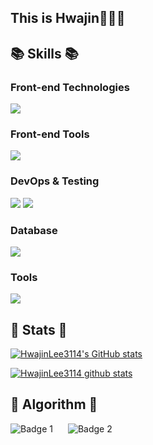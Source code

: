 ## This is Hwajin👩🏻‍💻

<h2>📚 Skills 📚</h2>

<div>
  <h3>Front-end Technologies</h3>
  <img src="https://skillicons.dev/icons?i=html,css,js,jquery,react,ts,tailwind,styledcomponents,nextjs&theme=light" />
  
  <h3>Front-end Tools</h3>
  <img src="https://skillicons.dev/icons?i=vite&theme=light" />
</div>

<div>
  <h3>DevOps & Testing</h3>
  <img src="https://skillicons.dev/icons?i=vercel,netlify&theme=light" />
  <img src="https://skillicons.dev/icons?i=jest&theme=light" />
</div>
  
<!--   <div>
  <h3>Back-end</h3>
  <img src="https://skillicons.dev/icons?i=java,spring&theme=light" />
</div> -->

<div>
  <h3>Database</h3>
  <img src="https://skillicons.dev/icons?i=supabase,mysql&theme=light" />
<!--   <br />
  <img src="https://img.shields.io/badge/oracle-F80000?style=flat-square&logo=oracle&logoColor=white"/> 
  <img src="https://img.shields.io/badge/mariaDB-003545?style=flat-square&logo=mariaDB&logoColor=white"/> -->
</div>

<div>
  <h3>Tools</h3>
  <img src="https://skillicons.dev/icons?i=github,gitlab,vscode,notion,postman,slack&theme=light" />
</div>

<!--[![Hits](https://hits.seeyoufarm.com/api/count/incr/badge.svg?url=https%3A%2F%2Fgithub.com%2FHwajinLee3114&count_bg=%23555555&title_bg=%23555555&icon=&icon_color=%23E7E7E7&title=views&edge_flat=false)](https://hits.seeyoufarm.com)-->

<h2>🌿 Stats 🌿</h2>

[![HwajinLee3114's GitHub stats](https://github-readme-stats.vercel.app/api?username=HwajinLee3114)](https://github.com/HwajinLee3114/github-readme-stats)

[![HwajinLee3114 github stats](https://github-readme-stats.vercel.app/api/top-langs/?username=HwajinLee3114&show_icons=true&hide_border=true&title_color=004386&icon_color=004386&layout=compact)](https://github.com/HwajinLee3114)

<h2>👾 Algorithm 👾</h2>

<div>
  <img src="http://mazassumnida.wtf/api/v2/generate_badge?boj=hwajin3114" alt="Badge 1" style="margin-right: 20px;">
  <img src="http://mazandi.herokuapp.com/api?handle=hwajin3114&theme=warm" alt="Badge 2">
</div>

<!--
<h2>✉️ Contacts ✉️</h2>

<div>
  <a href="mailto:jamong@kakao.com">
    <img src="https://img.shields.io/badge/jamong@kakao.com-FFCD00?style=flat&logo=KakaoTalk&logoColor=white"/>
  </a>
  <a href="mailto:hwajin3114@gmail.com">
    <img src="https://img.shields.io/badge/hwajin3114@gmail.com-EA4335?style=flat&logo=Gmail&logoColor=white"/>
  </a>
</div> -->
<!--   <img src="https://img.shields.io/badge/ihwajin3114-655D8A?style=flat&logo=Bloglovin&logoColor=#000000"/> -->
